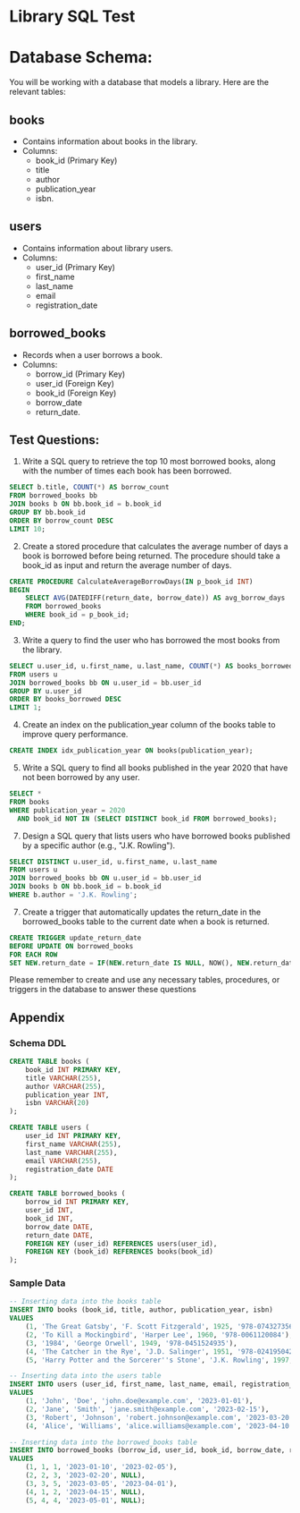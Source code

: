 # Library SQL Test

# Database Schema:

You will be working with a database that models a library. Here are the relevant tables:

## books 
- Contains information about books in the library.
- Columns: 
  - book_id (Primary Key)
  - title
  - author
  - publication_year
  - isbn.

## users 
- Contains information about library users.
- Columns: 
  - user_id (Primary Key)
  - first_name
  - last_name
  - email
  - registration_date

## borrowed_books 
- Records when a user borrows a book.
- Columns: 
  - borrow_id (Primary Key)
  - user_id (Foreign Key)
  - book_id (Foreign Key)
  - borrow_date
  - return_date.

## Test Questions:

1. Write a SQL query to retrieve the top 10 most borrowed books, along with the number of times each book has been borrowed.
~~~~sql
SELECT b.title, COUNT(*) AS borrow_count
FROM borrowed_books bb
JOIN books b ON bb.book_id = b.book_id
GROUP BY bb.book_id
ORDER BY borrow_count DESC
LIMIT 10;
~~~~

2. Create a stored procedure that calculates the average number of days a book is borrowed before being returned. 
The procedure should take a book_id as input and return the average number of days.
~~~~sql
CREATE PROCEDURE CalculateAverageBorrowDays(IN p_book_id INT)
BEGIN
    SELECT AVG(DATEDIFF(return_date, borrow_date)) AS avg_borrow_days
    FROM borrowed_books
    WHERE book_id = p_book_id;
END;
~~~~

3. Write a query to find the user who has borrowed the most books from the library.
~~~~sql
SELECT u.user_id, u.first_name, u.last_name, COUNT(*) AS books_borrowed
FROM users u
JOIN borrowed_books bb ON u.user_id = bb.user_id
GROUP BY u.user_id
ORDER BY books_borrowed DESC
LIMIT 1;
~~~~

4. Create an index on the publication_year column of the books table to improve query performance.
~~~~sql
CREATE INDEX idx_publication_year ON books(publication_year);
~~~~

5. Write a SQL query to find all books published in the year 2020 that have not been borrowed by any user.
~~~~sql
SELECT *
FROM books
WHERE publication_year = 2020
  AND book_id NOT IN (SELECT DISTINCT book_id FROM borrowed_books);
~~~~

7. Design a SQL query that lists users who have borrowed books published by a specific author (e.g., "J.K. Rowling").
~~~~sql
SELECT DISTINCT u.user_id, u.first_name, u.last_name
FROM users u
JOIN borrowed_books bb ON u.user_id = bb.user_id
JOIN books b ON bb.book_id = b.book_id
WHERE b.author = 'J.K. Rowling';
~~~~

7. Create a trigger that automatically updates the return_date in the borrowed_books table to the current date when a book is returned.
~~~~sql
CREATE TRIGGER update_return_date
BEFORE UPDATE ON borrowed_books
FOR EACH ROW
SET NEW.return_date = IF(NEW.return_date IS NULL, NOW(), NEW.return_date);
~~~~

Please remember to create and use any necessary tables, procedures, or triggers in the database to answer these questions

## Appendix
### Schema DDL
~~~~sql
CREATE TABLE books (
    book_id INT PRIMARY KEY,
    title VARCHAR(255),
    author VARCHAR(255),
    publication_year INT,
    isbn VARCHAR(20)
);

CREATE TABLE users (
    user_id INT PRIMARY KEY,
    first_name VARCHAR(255),
    last_name VARCHAR(255),
    email VARCHAR(255),
    registration_date DATE
);

CREATE TABLE borrowed_books (
    borrow_id INT PRIMARY KEY,
    user_id INT,
    book_id INT,
    borrow_date DATE,
    return_date DATE,
    FOREIGN KEY (user_id) REFERENCES users(user_id),
    FOREIGN KEY (book_id) REFERENCES books(book_id)
);
~~~~

### Sample Data
~~~~sql
-- Inserting data into the books table
INSERT INTO books (book_id, title, author, publication_year, isbn)
VALUES
    (1, 'The Great Gatsby', 'F. Scott Fitzgerald', 1925, '978-0743273565'),
    (2, 'To Kill a Mockingbird', 'Harper Lee', 1960, '978-0061120084'),
    (3, '1984', 'George Orwell', 1949, '978-0451524935'),
    (4, 'The Catcher in the Rye', 'J.D. Salinger', 1951, '978-0241950425'),
    (5, 'Harry Potter and the Sorcerer''s Stone', 'J.K. Rowling', 1997, '978-0590353427');

-- Inserting data into the users table
INSERT INTO users (user_id, first_name, last_name, email, registration_date)
VALUES
    (1, 'John', 'Doe', 'john.doe@example.com', '2023-01-01'),
    (2, 'Jane', 'Smith', 'jane.smith@example.com', '2023-02-15'),
    (3, 'Robert', 'Johnson', 'robert.johnson@example.com', '2023-03-20'),
    (4, 'Alice', 'Williams', 'alice.williams@example.com', '2023-04-10');

-- Inserting data into the borrowed_books table
INSERT INTO borrowed_books (borrow_id, user_id, book_id, borrow_date, return_date)
VALUES
    (1, 1, 1, '2023-01-10', '2023-02-05'),
    (2, 2, 3, '2023-02-20', NULL),
    (3, 3, 5, '2023-03-05', '2023-04-01'),
    (4, 1, 2, '2023-04-15', NULL),
    (5, 4, 4, '2023-05-01', NULL);

~~~~
